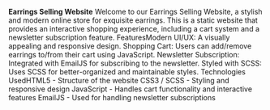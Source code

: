 **Earrings Selling Website**
Welcome to our Earrings Selling Website, a stylish and modern online store for exquisite earrings. This is a static website that provides an interactive shopping experience, including a cart system and a newsletter subscription feature.
FeaturesModern UI/UX: A visually appealing and responsive design.
Shopping Cart: Users can add/remove earrings to/from their cart using JavaScript.
Newsletter Subscription: Integrated with EmailJS for subscribing to the newsletter.
Styled with SCSS: Uses SCSS for better-organized and maintainable styles.
Technologies UsedHTML5 - Structure of the website
CSS3 / SCSS - Styling and responsive design
JavaScript - Handles cart functionality and interactive features
EmailJS - Used for handling newsletter subscriptions
